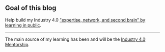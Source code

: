 Goal of this blog
---
Help build my Industry 4.0 ["expertise, network, and second brain" by learning in public](https://www.swyx.io/learn-in-public/).

---
The main source of my learning has been and will be the [Industry 4.0 Mentorship](https://www.iiot.university/mentorship-program).
